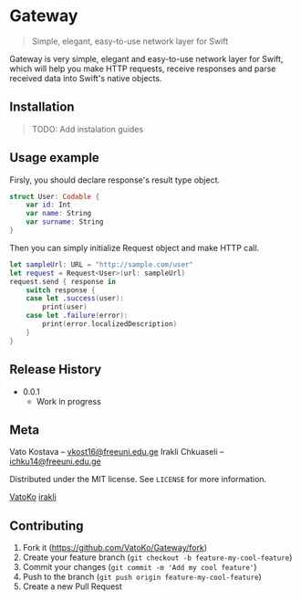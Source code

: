 # Gateway
> Simple, elegant, easy-to-use network layer for Swift

Gateway is very simple, elegant and easy-to-use network layer for Swift, which will help you make HTTP requests, receive responses and parse received data into Swift's native objects.

## Installation

> TODO: Add instalation guides

## Usage example

Firsly, you should declare response's result type object.

```swift
struct User: Codable {
    var id: Int
    var name: String
    var surname: String
}
```

Then you can simply initialize Request object and make HTTP call.

```swift
let sampleUrl: URL = "http://sample.com/user"
let request = Request<User>(url: sampleUrl)
request.send { response in
    switch response {
    case let .success(user):
        print(user)
    case let .failure(error):
        print(error.localizedDescription)
    }
}
```

## Release History

* 0.0.1
    * Work in progress

## Meta

Vato Kostava – vkost16@freeuni.edu.ge
Irakli Chkuaseli – ichku14@freeuni.edu.ge

Distributed under the MIT license. See ``LICENSE`` for more information.

[VatoKo](https://github.com/VatoKo)
[irakli](https://github.com/irakli)

## Contributing

1. Fork it (<https://github.com/VatoKo/Gateway/fork>)
2. Create your feature branch (`git checkout -b feature-my-cool-feature`)
3. Commit your changes (`git commit -m 'Add my cool feature'`)
4. Push to the branch (`git push origin feature-my-cool-feature`)
5. Create a new Pull Request
